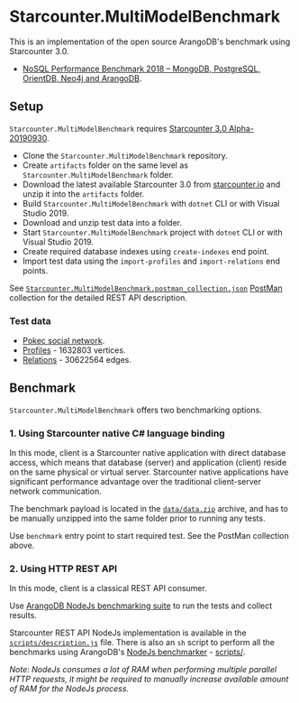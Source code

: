 # Starcounter.MultiModelBenchmark

This is an implementation of the open source ArangoDB's benchmark using Starcounter 3.0.

- [NoSQL Performance Benchmark 2018 – MongoDB, PostgreSQL, OrientDB, Neo4j and ArangoDB](https://www.arangodb.com/2018/02/nosql-performance-benchmark-2018-mongodb-postgresql-orientdb-neo4j-arangodb/).

## Setup

`Starcounter.MultiModelBenchmark` requires [Starcounter 3.0 Alpha-20190930](https://docs.starcounter.io/v/3.0.0-alpha-20190930/).

- Clone the `Starcounter.MultiModelBenchmark` repository.
- Create `artifacts` folder on the same level as `Starcounter.MultiModelBenchmark` folder.
- Download the latest available Starcounter 3.0 from [starcounter.io](https://starcounter.io/download/) and unzip it into the `artifacts` folder.
- Build `Starcounter.MultiModelBenchmark` with `dotnet` CLI or with Visual Studio 2019.
- Download and unzip test data into a folder.
- Start `Starcounter.MultiModelBenchmark` project with `dotnet` CLI or with Visual Studio 2019.
- Create required database indexes using `create-indexes` end point.
- Import test data using the `import-profiles` and `import-relations` end points. 

See [`Starcounter.MultiModelBenchmark.postman_collection.json`](Starcounter.MultiModelBenchmark.postman_collection.json) [PostMan](https://www.getpostman.com) collection for the detailed REST API description.

### Test data

- [Pokec social network](https://snap.stanford.edu/data/soc-Pokec.html).
- [Profiles](https://snap.stanford.edu/data/soc-pokec-profiles.txt.gz) - 1632803 vertices.
- [Relations](https://snap.stanford.edu/data/soc-pokec-relationships.txt.gz) - 30622564 edges.

## Benchmark

`Starcounter.MultiModelBenchmark` offers two benchmarking options.

### 1. Using Starcounter native C# language binding

In this mode, client is a Starcounter native application with direct database access, which means that database (server) and application (client) reside on the same physical or virtual server.
Starcounter native applications have significant performance advantage over the traditional client-server network communication.

The benchmark payload is located in the [`data/data.zip`](data/data.zip) archive, and has to be manually unzipped into the same folder prior to running any tests.

Use `benchmark` entry point to start required test. See the PostMan collection above.

### 2. Using HTTP REST API

In this mode, client is a classical REST API consumer.

Use [ArangoDB NodeJs benchmarking suite](https://github.com/weinberger/nosql-tests/) to run the tests and collect results.

Starcounter REST API NodeJs implementation is available in the [`scripts/description.js`](scripts/description.js) file.
There is also an `sh` script to perform all the benchmarks using ArangoDB's [NodeJs benchmarker](https://github.com/weinberger/nosql-tests/blob/master/benchmark.js) - [scripts/](benchmark-starcounter.sh).

*Note: NodeJs consumes a lot of RAM when performing multiple parallel HTTP requests, it might be required to manually increase available amount of RAM for the NodeJs process.*
